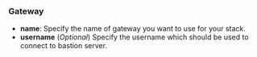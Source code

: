 


### Gateway

- **name**: Specify the name of gateway you want to use for your stack.
- **username** (_Optional_) Specify the username which should be used to connect to bastion server.




